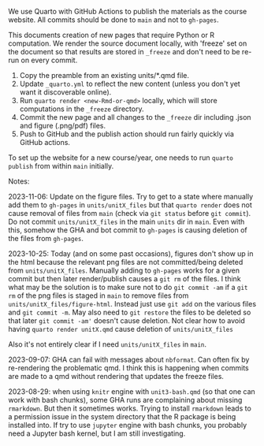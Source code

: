 We use Quarto with GitHub Actions to publish the materials as the course website. All commits should be done to `main` and not to `gh-pages`.

This documents creation of new pages that require Python or R computation.
We render the source document locally, with 'freeze' set on the document so that results are stored in `_freeze` and don't need to be re-run on every commit.

  1. Copy the preamble from an existing units/*.qmd file.
  2. Update `_quarto.yml` to reflect the new content (unless you don't yet want it discoverable online).
  3. Run `quarto render <new-Rmd-or-qmd>` locally, which will store computations in the `_freeze` directory.
  4. Commit the new page and all changes to the `_freeze` dir including .json and figure (.png/pdf) files.
  5. Push to GitHub and the publish action should run fairly quickly via GitHub actions.


To set up the website for a new course/year, one needs to run `quarto publish` from within `main` initially.

Notes:

2023-11-06: Update on the figure files. Try to get to a state where manually add them to `gh-pages` in `units/unitX_files` but that `quarto render` does not cause removal of files from `main` (check via `git status` before `git commit`). Do not commit `units/unitX_files` in the main `units` dir in `main`. Even with this, somehow the GHA and bot commit to `gh-pages` is causing deletion of the files from `gh-pages`. 

2023-10-25: Today (and on some past occasions), figures don't show up in the html because the relevant png files are not committed/being deleted from `units/unitX_files`. Manually adding to `gh-pages` works for a given commit but then later render/publish causes a `git rm` of the files. I think what may be the solution is to make sure not to do `git commit -am` if a `git rm` of the png files is staged in `main` to remove files from `units/unitX_files/figure-html`. Instead just use `git add` on the various files and `git commit -m`. May also need to `git restore` the files to be deleted so that later `git commit -am'` doesn't cause deletion. Not clear how to avoid having `quarto render unitX.qmd` cause deletion of `units/unitX_files`

Also it's not entirely clear if I need `units/unitX_files` in `main`.

2023-09-07: GHA can fail with messages about `nbformat`. Can often fix by re-rendering the problematic qmd. I think this is happening when commits are made to a qmd without rendering that updates the freeze files. 

2023-08-29: when using `knitr` engine with `unit3-bash.qmd` (so that one can work with bash chunks), some GHA runs are complaining about missing `rmarkdown`. But then it sometimes works. Trying to install `rmarkdown` leads to a permission issue in the system directory that the R package is being installed into. If try to use `jupyter` engine with bash chunks, you probably need a Jupyter bash kernel, but I am still investigating.

